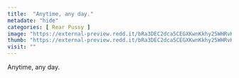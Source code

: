 ```yaml
---
title:  "Anytime, any day."
metadate: "hide"
categories: [ Rear Pussy ]
image: "https://external-preview.redd.it/bRa3DEC2dca5CEGXKwnKkhy25WHRvKLwQK7FzS46edE.jpg?auto=webp&s=6171fb982626ce1ecd288902f85a9ad0abcb08c6"
thumb: "https://external-preview.redd.it/bRa3DEC2dca5CEGXKwnKkhy25WHRvKLwQK7FzS46edE.jpg?width=960&crop=smart&auto=webp&s=01b91a8f8405e44be74c5ba0014c641baae78ca4"
visit: ""
---
```

Anytime, any day.
